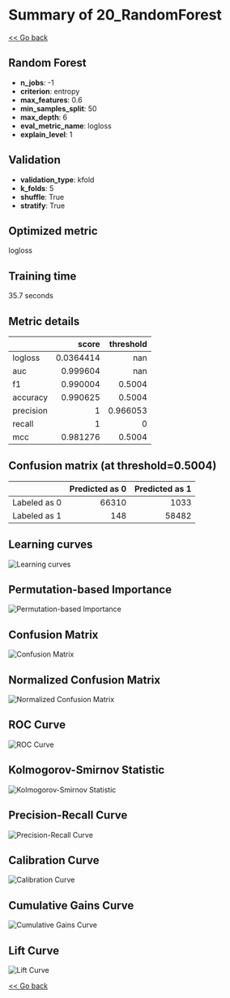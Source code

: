 # Summary of 20_RandomForest

[<< Go back](../README.md)


## Random Forest
- **n_jobs**: -1
- **criterion**: entropy
- **max_features**: 0.6
- **min_samples_split**: 50
- **max_depth**: 6
- **eval_metric_name**: logloss
- **explain_level**: 1

## Validation
 - **validation_type**: kfold
 - **k_folds**: 5
 - **shuffle**: True
 - **stratify**: True

## Optimized metric
logloss

## Training time

35.7 seconds

## Metric details
|           |     score |   threshold |
|:----------|----------:|------------:|
| logloss   | 0.0364414 |  nan        |
| auc       | 0.999604  |  nan        |
| f1        | 0.990004  |    0.5004   |
| accuracy  | 0.990625  |    0.5004   |
| precision | 1         |    0.966053 |
| recall    | 1         |    0        |
| mcc       | 0.981276  |    0.5004   |


## Confusion matrix (at threshold=0.5004)
|              |   Predicted as 0 |   Predicted as 1 |
|:-------------|-----------------:|-----------------:|
| Labeled as 0 |            66310 |             1033 |
| Labeled as 1 |              148 |            58482 |

## Learning curves
![Learning curves](learning_curves.png)

## Permutation-based Importance
![Permutation-based Importance](permutation_importance.png)
## Confusion Matrix

![Confusion Matrix](confusion_matrix.png)


## Normalized Confusion Matrix

![Normalized Confusion Matrix](confusion_matrix_normalized.png)


## ROC Curve

![ROC Curve](roc_curve.png)


## Kolmogorov-Smirnov Statistic

![Kolmogorov-Smirnov Statistic](ks_statistic.png)


## Precision-Recall Curve

![Precision-Recall Curve](precision_recall_curve.png)


## Calibration Curve

![Calibration Curve](calibration_curve_curve.png)


## Cumulative Gains Curve

![Cumulative Gains Curve](cumulative_gains_curve.png)


## Lift Curve

![Lift Curve](lift_curve.png)



[<< Go back](../README.md)
